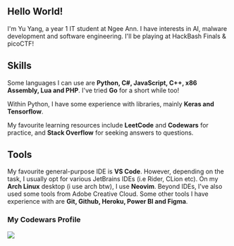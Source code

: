 ## Hello World!
I'm Yu Yang, a year 1 IT student at Ngee Ann. I have interests in AI, malware development and software engineering. I'll be playing at HackBash Finals & picoCTF!

## Skills
Some languages I can use are **Python, C#, JavaScript, C++, x86 Assembly, Lua and PHP**. I've tried **Go** for a short while too!

Within Python, I have some experience with libraries, mainly **Keras and Tensorflow**.

My favourite learning resources include **LeetCode** and **Codewars** for practice, and **Stack Overflow** for seeking answers to questions.

## Tools
My favourite general-purpose IDE is **VS Code**. However, depending on the task, I usually opt for various JetBrains IDEs (i.e Rider, CLion etc). On my **Arch Linux** desktop (i use arch btw), I use **Neovim**.
Beyond IDEs, I've also used some tools from Adobe Creative Cloud. Some other tools I have experience with are **Git, Github, Heroku, Power BI and Figma**.

### My Codewars Profile
[![](https://www.codewars.com/users/gnayuy/badges/large)](https://www.codewars.com/users/gnayuy)
